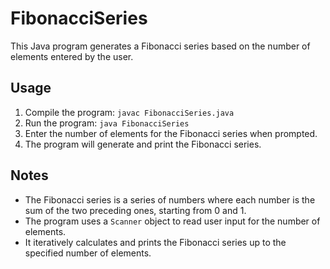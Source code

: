 # FibonacciSeries

This Java program generates a Fibonacci series based on the number of elements entered by the user.

## Usage

1. Compile the program: `javac FibonacciSeries.java`
2. Run the program: `java FibonacciSeries`
3. Enter the number of elements for the Fibonacci series when prompted.
4. The program will generate and print the Fibonacci series.

## Notes

- The Fibonacci series is a series of numbers where each number is the sum of the two preceding ones, starting from 0 and 1.
- The program uses a `Scanner` object to read user input for the number of elements.
- It iteratively calculates and prints the Fibonacci series up to the specified number of elements.

